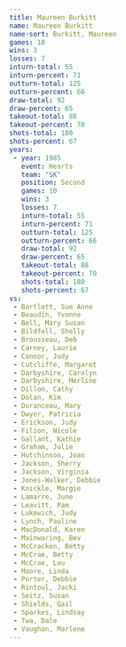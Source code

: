 ```yaml
---
title: Maureen Burkitt
name: Maureen Burkitt
name-sort: Burkitt, Maureen
games: 10
wins: 3
losses: 7
inturn-total: 55
inturn-percent: 71
outturn-total: 125
outturn-percent: 66
draw-total: 92
draw-percent: 65
takeout-total: 88
takeout-percent: 70
shots-total: 180
shots-percent: 67
years:
 - year: 1985
   event: Hearts
   team: "SK"
   position: Second
   games: 10
   wins: 3
   losses: 7
   inturn-total: 55
   inturn-percent: 71
   outturn-total: 125
   outturn-percent: 66
   draw-total: 92
   draw-percent: 65
   takeout-total: 88
   takeout-percent: 70
   shots-total: 180
   shots-percent: 67
vs:
 - Bartlett, Sue Anne
 - Beaudin, Yvonne
 - Bell, Mary Susan
 - Bildfell, Shelly
 - Brousseau, Deb
 - Carney, Laurie
 - Connor, Judy
 - Cutcliffe, Margaret
 - Darbyshire, Carolyn
 - Darbyshire, Merline
 - Dillon, Cathy
 - Dolan, Kim
 - Duranceau, Mary
 - Dwyer, Patricia
 - Erickson, Judy
 - Filion, Nicole
 - Gallant, Kathie
 - Graham, Julie
 - Hutchinson, Joan
 - Jackson, Sherry
 - Jackson, Virginia
 - Jones-Walker, Debbie
 - Knickle, Margie
 - Lamarre, June
 - Leavitt, Pam
 - Lukowich, Judy
 - Lynch, Pauline
 - MacDonald, Karen
 - Mainwaring, Bev
 - McCracken, Betty
 - McCrae, Betty
 - McCrae, Lou
 - Moore, Linda
 - Porter, Debbie
 - Rintoul, Jacki
 - Seitz, Susan
 - Shields, Gail
 - Sparkes, Lindsay
 - Twa, Dale
 - Vaughan, Marlene
---
```

